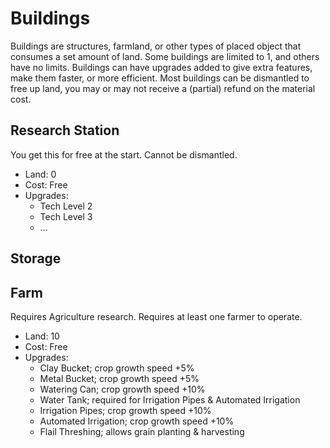 # Buildings

Buildings are structures, farmland, or other types of placed object that
consumes a set amount of land. Some buildings are limited to 1, and others
have no limits. Buildings can have upgrades added to give extra features, make
them faster, or more efficient. Most buildings can be dismantled to free up 
land, you may or may not receive a (partial) refund on the material cost.

## Research Station

You get this for free at the start. Cannot be dismantled.

- Land: 0
- Cost: Free
- Upgrades:
  - Tech Level 2
  - Tech Level 3
  - ...

## Storage



## Farm

Requires Agriculture research. Requires at least one farmer to operate.

- Land: 10
- Cost: Free
- Upgrades:
  - Clay Bucket; crop growth speed +5%
  - Metal Bucket; crop growth speed +5%
  - Watering Can; crop growth speed +10%
  - Water Tank; required for Irrigation Pipes & Automated Irrigation
  - Irrigation Pipes; crop growth speed +10%
  - Automated Irrigation; crop growth speed +10%
  - Flail Threshing; allows grain planting & harvesting
